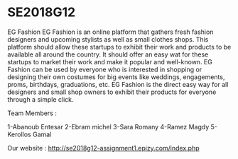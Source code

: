 # SE2018G12
EG Fashion
EG Fashion is an online platform that gathers fresh fashion designers and upcoming stylists as well as small clothes shops. This platform should allow these startups to exhibit their work and products to be available all around the country. It should offer an easy wat for these startups to market their work and make it popular and well-known. EG Fashion can be used by everyone who is interested in shopping or designing their own costumes for big events like weddings, engagements, proms, birthdays, graduations, etc. EG Fashion is the direct easy way for all designers and small shop owners to exhibit their products for everyone through a simple click.

Team Members :

1-Abanoub Entesar
2-Ebram michel
3-Sara Romany
4-Ramez Magdy
5-Kerollos Gamal

Our website : http://se2018g12-assignment1.epizy.com/index.php
